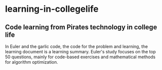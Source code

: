 # learning-in-collegelife
## Code learning from Pirates technology in college life
In Euler and the garlic code, the code for the problem and learning, the learning document is a learning summary.
Euler's study focuses on the top 50 questions, mainly for code-based exercises and mathematical methods for algorithm optimization.

